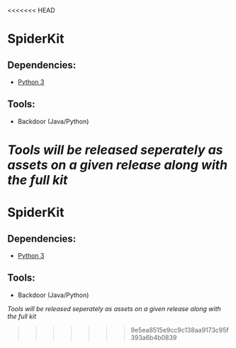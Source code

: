 <<<<<<< HEAD
# SpiderKit

## Dependencies:

* <a href="https://www.python.org/downloads/" target="_blank">Python 3</a>

## Tools:

* Backdoor (Java/Python)

*Tools will be released seperately as assets on a given release along with the full kit*
=======
# SpiderKit

## Dependencies:

* <a href="https://www.python.org/downloads/" target="_blank">Python 3</a>

## Tools:

* Backdoor (Java/Python)

*Tools will be released seperately as assets on a given release along with the full kit*
>>>>>>> 9e5ea8515e9cc9c138aa9173c95f393a6b4b0839
